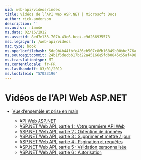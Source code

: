 ```yaml
---
uid: web-api/videos/index
title: Vidéos de l’API Web ASP.NET | Microsoft Docs
author: rick-anderson
description: ''
ms.author: riande
ms.date: 02/16/2012
ms.assetid: 8ed7e133-707b-43e6-bce4-e9d266935573
msc.legacyurl: /web-api/videos
msc.type: book
ms.openlocfilehash: 5de9b4b44fbfe436eb507c86b16849b00bbc376a
ms.sourcegitcommit: 24b1f6decbb17bb22a45166e5fdb0845c65af498
ms.translationtype: MT
ms.contentlocale: fr-FR
ms.lasthandoff: 03/01/2019
ms.locfileid: "57023196"
---
```

<a name="aspnet-web-api-videos"></a>Vidéos de l’API Web ASP.NET
====================
- [Vue d’ensemble et prise en main](getting-started/index.md)

    - [API Web ASP.NET](getting-started/aspnet-web-api.md)
    - [ASP.NET Web API, partie 1 : Votre première API Web](getting-started/your-first-web-api.md)
    - [ASP.NET Web API, partie 2 : Obtention de données](getting-started/getting-data.md)
    - [ASP.NET Web API, partie 3 : Supprimer et mettre à jour](getting-started/delete-and-update.md)
    - [ASP.NET Web API, partie 4 : Pagination et requêtes](getting-started/paging-and-querying.md)
    - [ASP.NET Web API, partie 5 : Validation personnalisée](getting-started/custom-validation.md)
    - [ASP.NET Web API, partie 6 : Autorisation](getting-started/authorization.md)
